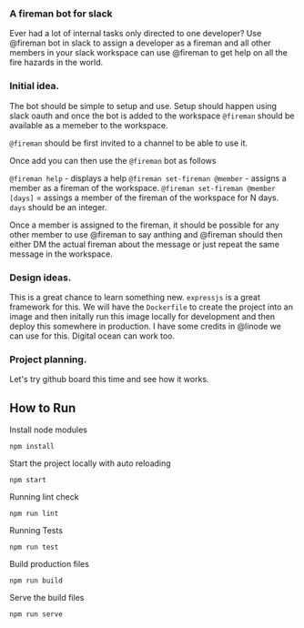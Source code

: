 ### A fireman bot for slack

Ever had a lot of internal tasks only directed to one developer? Use @fireman bot in slack to assign a developer as a fireman and all other members in your slack workspace can use @fireman to get help on all the fire hazards in the world. 

### Initial idea. 

The bot should be simple to setup and use. Setup should happen using slack oauth and once the bot is added to the workspace `@fireman` should be available as a memeber to the workspace. 

`@fireman` should be first invited to a channel to be able to use it. 

Once add you can then use the `@fireman` bot as follows

`@fireman help` - displays a help
`@fireman set-fireman @member` - assigns a member as a fireman of the workspace. 
`@fireman set-fireman @member [days]` = assings a member of the fireman of the workspace for N days. `days` should be an integer.

Once a member is assigned to the fireman, it should be possible for any other member to use @fireman to say anthing and @fireman should then either DM the actual fireman about the message or just repeat the same message in the workspace. 

### Design ideas. 

This is a great chance to learn something new. `expressjs` is a great framework for this. 
We will have the `Dockerfile` to create the project into an image and then initally run this image locally for development and then deploy this somewhere in production. I have some credits in @linode we can use for this. Digital ocean can work too. 

### Project planning. 

Let's try github board this time and see how it works. 

## How to Run

Install node modules
```
npm install
```

Start the project locally with auto reloading
```
npm start
```

Running lint check
```
npm run lint
```

Running Tests
```
npm run test
```

Build production files
```
npm run build
```

Serve the build files
```
npm run serve
```
